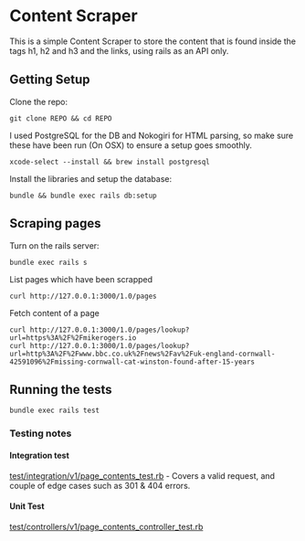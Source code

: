 # Content Scraper

This is a simple Content Scraper to store the content that is found inside the tags h1, h2 and h3 and the links, using rails as an API only.

## Getting Setup

Clone the repo:

    git clone REPO && cd REPO
    
I used PostgreSQL for the DB and Nokogiri for HTML parsing, so make sure these have been run (On OSX) to ensure a setup goes smoothly.

    xcode-select --install && brew install postgresql

Install the libraries and setup the database:

    bundle && bundle exec rails db:setup

## Scraping pages

Turn on the rails server:

    bundle exec rails s

List pages which have been scrapped

    curl http://127.0.0.1:3000/1.0/pages

Fetch content of a page

    curl http://127.0.0.1:3000/1.0/pages/lookup?url=https%3A%2F%2Fmikerogers.io
    curl http://127.0.0.1:3000/1.0/pages/lookup?url=http%3A%2F%2Fwww.bbc.co.uk%2Fnews%2Fav%2Fuk-england-cornwall-42591096%2Fmissing-cornwall-cat-winston-found-after-15-years


## Running the tests

    bundle exec rails test

### Testing notes

#### Integration test

[test/integration/v1/page_contents_test.rb](https://github.com/MikeRogers0/ContentScraper/blob/master/test/integration/v1/page_contents_test.rb) - Covers a valid request, and couple of edge cases such as 301 & 404 errors.

#### Unit Test

[test/controllers/v1/page_contents_controller_test.rb](https://github.com/MikeRogers0/ContentScraper/blob/master/test/controllers/v1/page_contents_controller_test.rb)
